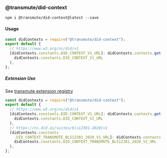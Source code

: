 ### @transmute/did-context

```
npm i @transmute/did-context@latest --save
```

#### Usage

```js
const didContexts = require("@transmute/did-context");
export default {
  // https://www.w3.org/ns/did/v1
  [didContexts.constants.DID_CONTEXT_V1_URL]: didContexts.contexts.get(
    didContexts.constants.DID_CONTEXT_V1_URL
  ),
};
```

##### Extension Use

See [transmute extension registry](https://ns.did.ai/)

```js
const didContexts = require("@transmute/did-context");
export default {
  // https://www.w3.org/ns/did/v1
  [didContexts.constants.DID_CONTEXT_V1_URL]: didContexts.contexts.get(
    didContexts.constants.DID_CONTEXT_V1_URL
  ),
  // https://ns.did.ai/suites/bls12381-2020/v1
  [didContexts.constants
    .DID_CONTEXT_TRANSMUTE_BLS12381_2020_V1_URL]: didContexts.contexts.get(
    didContexts.constants.DID_CONTEXT_TRANSMUTE_BLS12381_2020_V1_URL
  ),
};
```

